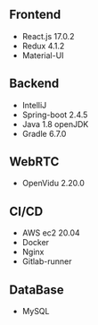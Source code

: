 ## Frontend

- React.js 17.0.2
- Redux 4.1.2
- Material-UI

## Backend

- IntelliJ
- Spring-boot 2.4.5
- Java 1.8 openJDK
- Gradle 6.7.0

## WebRTC

- OpenVidu 2.20.0

## CI/CD

- AWS ec2 20.04
- Docker
- Nginx
- Gitlab-runner

## DataBase

- MySQL
